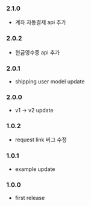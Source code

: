 ### 2.1.0
- 계좌 자동결제 api 추가 

### 2.0.2
- 현금영수증 api 추가 

### 2.0.1
- shipping user model update

### 2.0.0
- v1 -> v2 update 

### 1.0.2 
- request link 버그 수정 

### 1.0.1
- example update

### 1.0.0
- first release
